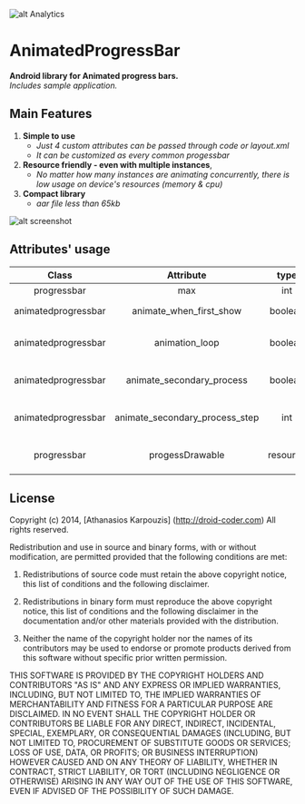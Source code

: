 
![alt Analytics](https://ga-beacon.appspot.com/UA-63373429-3/AnimatedProgressBar/readme)

AnimatedProgressBar
===================

**Android library for Animated progress bars.**  
*Includes sample application.*

Main Features
-------------
1. **Simple to use**
    + *Just 4 custom attributes can be passed through code or layout.xml*
    + *It can be customized as every common progessbar* 
2. **Resource friendly - even with multiple instances**, 
    + *No matter how many instances are animating concurrently, there is low usage on device's resources (memory & cpu)* 
3. **Compact library**
    + *aar file less than 65kb*


![alt screenshot](https://raw.githubusercontent.com/DroidCoder/AnimatedProgressBar/master/Docs%20and%20pics/screenshot_1.png)

Attributes' usage
-----------------


| Class | Attribute | type | default | behavior |
| :----: | :----: | :----: | :----: | :----: |
| progressbar | max | int | 100 | control of speed |
| animatedprogressbar | animate_when_first_show | boolean | true | animation starts on attached to window |
| animatedprogressbar | animation_loop | boolean | false | when progress reach max reset to 0 and animate again |
| animatedprogressbar | animate_secondary_process | boolean | true | secondary process drawable is also animated |
| animatedprogressbar | animate_secondary_process_step | int | 1 | when progess = secondary add step to secondary |
| progressbar | progessDrawable | resource | device style | custom drawable to modify style of animatedprogressbar |




License
-------
Copyright (c) 2014, [Athanasios Karpouzis] (http://droid-coder.com) All rights reserved.

Redistribution and use in source and binary forms, with or without modification, are permitted provided that the following conditions are met:

1. Redistributions of source code must retain the above copyright notice, this list of conditions and the following disclaimer.

2. Redistributions in binary form must reproduce the above copyright notice, this list of conditions and the following disclaimer in the documentation and/or other materials provided with the distribution.

3. Neither the name of the copyright holder nor the names of its contributors may be used to endorse or promote products derived from this software without specific prior written permission.


THIS SOFTWARE IS PROVIDED BY THE COPYRIGHT HOLDERS AND CONTRIBUTORS "AS IS" AND ANY EXPRESS OR IMPLIED WARRANTIES, INCLUDING, BUT NOT LIMITED TO, THE IMPLIED WARRANTIES OF MERCHANTABILITY AND FITNESS FOR A PARTICULAR PURPOSE ARE DISCLAIMED. IN NO EVENT SHALL THE COPYRIGHT HOLDER OR CONTRIBUTORS BE LIABLE FOR ANY DIRECT, INDIRECT, INCIDENTAL, SPECIAL, EXEMPLARY, OR CONSEQUENTIAL DAMAGES (INCLUDING, BUT NOT LIMITED TO, PROCUREMENT OF SUBSTITUTE GOODS OR SERVICES; LOSS OF USE, DATA, OR PROFITS; OR BUSINESS INTERRUPTION) HOWEVER CAUSED AND ON ANY THEORY OF LIABILITY, WHETHER IN CONTRACT, STRICT LIABILITY, OR TORT (INCLUDING NEGLIGENCE OR OTHERWISE) ARISING IN ANY WAY OUT OF THE USE OF THIS SOFTWARE, EVEN IF ADVISED OF THE POSSIBILITY OF SUCH DAMAGE.
